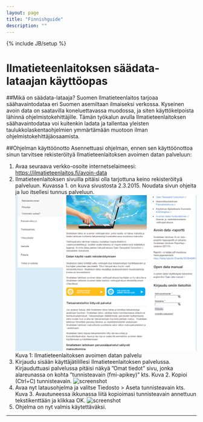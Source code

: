 ```yaml
---
layout: page
title: "Finnishguide"
description: ""
---
```

{% include JB/setup %}

Ilmatieteenlaitoksen säädata-lataajan käyttöopas
=============

##Mikä on säädata-lataaja?
Suomen Ilmatieteenlaitos tarjoaa säähavaintodataa eri Suomen asemiltaan ilmaiseksi verkossa. Kyseinen avoin data on saatavilla koneluettavassa muodossa, ja siten käyttökelpoista lähinnä ohjelmistokehittäjille. Tämän työkalun avulla Ilmatieteenlaitoksen säähavaintodataa voi kuitenkin ladata ja tallentaa yleisten taulukkolaskentaohjelmien ymmärtämään muotoon ilman ohjelmistokehittäjäosaamista.

##Ohjelman käyttöönotto
Asennettuasi ohjelman, ennen sen käyttöönottoa sinun tarvitsee rekisteröityä Ilmatieteenlaitoksen avoimen datan palveluun:

 1. Avaa seuraava verkko-osoite internetselaimeesi: https://ilmatieteenlaitos.fi/avoin-data
 2. Ilmatieteenlaitoksen sivuilla pitäisi olla tarjottuna keino rekisteröityä palveluun. Kuvassa 1. on kuva sivustosta 2.3.2015. Noudata sivun ohjeita ja luo itsellesi tunnus palveluun. ![screenshot](assets/images/fmi_guide1.png)
Kuva 1: Ilmatieteenlaitoksen avoimen datan palvelu
 3. Kirjaudu sisään käyttäjätilillesi Ilmatieteenlaitoksen palvelussa. Kirjauduttuasi palvelussa pitäisi näkyä ”Omat tiedot” sivu, jonka alareunassa on kohta ”tunnisteavain (fmi-apikey)” kts. Kuva 2. Kopioi (Ctrl+C) tunnisteavain. ![screenshot](http://tumetsu.github.io/Ilmatieteenlaitoksen-saadata-lataaja/assets/images/fmi_guide2.png)
 4. Avaa nyt latausohjelma ja valitse Tiedosto > Aseta tunnisteavain kts. Kuva 3. Avautuneessa ikkunassa liitä kopioimasi tunnisteavain annettuun tekstikenttään ja klikkaa OK. ![screenshot](http://tumetsu.github.io/Ilmatieteenlaitoksen-saadata-lataaja/assets/images/fmi_guide3.png)
 5. Ohjelma on nyt valmis käytettäväksi.


----------



